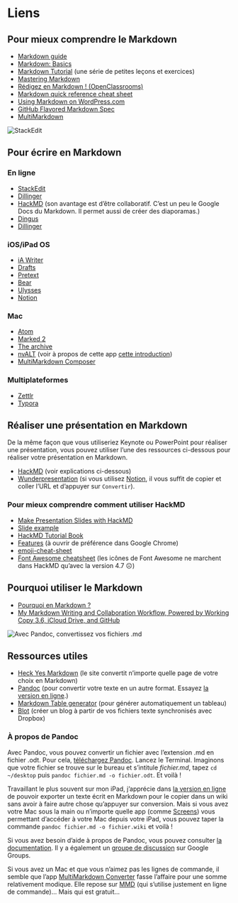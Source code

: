 # Liens

## Pour mieux comprendre le Markdown

- [Markdown guide](https://www.markdownguide.org/basic-syntax/)
- [Markdown: Basics](https://daringfireball.net/projects/markdown/basics)
- [Markdown Tutorial](https://www.markdowntutorial.com/) (une série de petites leçons et exercices)
- [Mastering Markdown](https://guides.github.com/features/mastering-markdown/)
- [Rédigez en Markdown ! (OpenClassrooms)](https://openclassrooms.com/fr/courses/1304236-redigez-en-markdown)
- [Markdown quick reference cheat sheet](https://wordpress.com/support/markdown-quick-reference/)
- [Using Markdown on WordPress.com](https://wordpress.com/support/can-i-use-markdown-on-wordpress-com/)
- [GitHub Flavored Markdown Spec](https://github.github.com/gfm/)
- [MultiMarkdown](https://fletcherpenney.net/multimarkdown/)

![StackEdit](https://www.ralentirtravaux.com/github/stackedit.png)

## Pour écrire en Markdown

### En ligne

- [StackEdit](https://stackedit.io/)
- [Dillinger](https://dillinger.io/)
- [HackMD](https://hackmd.io/?nav=overview) (son avantage est d’être collaboratif. C’est un peu le Google Docs du Markdown. Il permet aussi de créer des diaporamas.)
- [Dingus](https://daringfireball.net/projects/markdown/dingus)
- [Dillinger](https://dillinger.io/)

### iOS/iPad OS

- [iA Writer](https://apps.apple.com/gb/app/ia-writer/id775737172)
- [Drafts](https://apps.apple.com/gb/app/drafts/id1236254471)
- [Pretext](https://apps.apple.com/gb/app/pretext/id1347707000)
- [Bear](https://apps.apple.com/gb/app/bear/id1016366447)
- [Ulysses](https://apps.apple.com/gb/app/ulysses/id1225571038)
- [Notion](https://apps.apple.com/gb/app/notion-notes-projects-docs/id1232780281)

### Mac

- [Atom](https://atom.io/)
- [Marked 2](https://marked2app.com/)
- [The archive](https://zettelkasten.de/the-archive/)
- [nvALT](https://brettterpstra.com/projects/nvalt/) (voir à propos de cette app [cette introduction](http://aya.io/blog/nvalt-prise-de-notes/))
- [MultiMarkdown Composer](https://multimarkdown.com)

### Multiplateformes

- [Zettlr](https://www.zettlr.com)
- [Typora](https://www.typora.io)

## Réaliser une présentation en Markdown

De la même façon que vous utiliseriez Keynote ou PowerPoint pour réaliser une présentation, vous pouvez utiliser l’une des ressources ci-dessous pour réaliser votre présentation en Markdown.

- [HackMD](https://hackmd.io/?nav=overview) (voir explications ci-dessous)
- [Wunderpresentation](https://wunderpresentation.com) (si vous utilisez [Notion](https://apps.apple.com/gb/app/notion-notes-projects-docs/id1232780281), il vous suffit de copier et coller l’URL et d’appuyer sur `Convertir`).

### Pour mieux comprendre comment utiliser HackMD

- [Make Presentation Slides with HackMD](https://hackmd.io/c/tutorials/%2Fs%2Fhow-to-create-slide-deck)
- [Slide example](https://hackmd.io/slide-example?both)
- [HackMD Tutorial Book](https://hackmd.io/c/tutorials/%2Fs%2Ffeatures#Horizontal-Rules)
- [Features](https://hackmd.io/features?both) (à ouvrir de préférence dans Google Chrome)
- [emoji-cheat-sheet](https://github.com/ikatyang/emoji-cheat-sheet)
- [Font Awesome cheatsheet](https://fontawesome.com/v4.7.0/cheatsheet/) (les icônes de Font Awesome ne marchent dans HackMD qu’avec la version 4.7 ☹️)

## Pourquoi utiliser le Markdown

- [Pourquoi en Markdown ?](https://www.davidbosman.fr/blog/2012/11/23/pourquoi-en-markdown/)
- [My Markdown Writing and Collaboration Workflow, Powered by Working Copy 3.6, iCloud Drive, and GitHub](https://www.macstories.net/ios/my-markdown-writing-and-collaboration-workflow-powered-by-working-copy-3-6-icloud-drive-and-github/)

![Avec Pandoc, convertissez vos fichiers .md](https://www.ralentirtravaux.com/github/pandoc.png)

## Ressources utiles

- [Heck Yes Markdown](http://heckyesmarkdown.com/) (le site convertit n’importe quelle page de votre choix en Markdown)
- [Pandoc](https://pandoc.org/help.html) (pour convertir votre texte en un autre format. Essayez [la version en ligne](https://pandoc.org/try/).)
- [Markdown Table generator](http://www.tablesgenerator.com/markdown_tables) (pour générer automatiquement un tableau)
- [Blot](https://blot.im/) (créer un blog à partir de vos fichiers texte synchronisés avec Dropbox)

### À propos de Pandoc

Avec Pandoc, vous pouvez convertir un fichier avec l’extension .md en fichier .odt. Pour cela, [téléchargez Pandoc](https://pandoc.org/installing.html). Lancez le Terminal. Imaginons que votre fichier se trouve sur le bureau et s’intitule *fichier.md*, tapez `cd ~/desktop` puis `pandoc fichier.md -o fichier.odt`. Et voilà !

Travaillant le plus souvent sur mon iPad, j’apprécie dans [la version en ligne](https://pandoc.org/try/) de pouvoir exporter un texte écrit en Markdown pour le copier dans un wiki sans avoir à faire autre chose qu’appuyer sur conversion. Mais si vous avez votre Mac sous la main ou n’importe quelle app (comme [Screens](https://apps.apple.com/gb/app/screens/id655890150)) vous permettant d’accéder à votre Mac depuis votre iPad, vous pouvez taper la commande `pandoc fichier.md -o fichier.wiki` et voilà !

Si vous avez besoin d’aide à propos de Pandoc, vous pouvez consulter [la documentation](https://pandoc.org/getting-started.html). Il y a également un [groupe de discussion](https://groups.google.com/g/pandoc-discuss) sur Google Groups. 

Si vous avez un Mac et que vous n’aimez pas les lignes de commande, il semble que l’app [MultiMarkdown Converter](https://multimarkdown.com) fasse l’affaire pour une somme relativement modique. Elle repose sur [MMD](https://fletcherpenney.net/multimarkdown/download/) (qui s’utilise justement en ligne de commande)... Mais qui est gratuit...